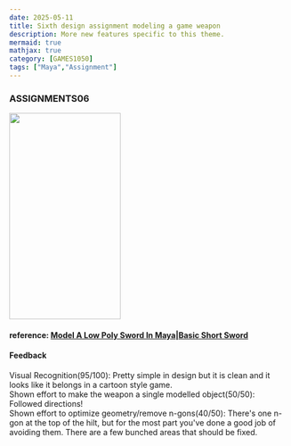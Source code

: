 ```yaml
---
date: 2025-05-11
title: Sixth design assignment modeling a game weapon
description: More new features specific to this theme.
mermaid: true
mathjax: true
category: [GAMES1050]
tags: ["Maya","Assignment"]
---
```

### ASSIGNMENTS06   
<img src="https://github.com/user-attachments/assets/4d36b9e9-ee67-4a5e-8e14-161b12e75210" width="200" height="370"/>    
   
#### reference: [Model A Low Poly Sword In Maya|Basic Short Sword](https://youtu.be/cL6-3XAL37o?si=miWW928jlvRcQqmt)   
#### Feedback   
Visual Recognition(95/100): Pretty simple in design but it is clean and it looks like it belongs in a cartoon style game.   
Shown effort to make the weapon a single modelled object(50/50): Followed directions!   
Shown effort to optimize geometry/remove n-gons(40/50): There's one n-gon at the top of the hilt, but for the most part you've done a good job of avoiding them. There are a few bunched areas that should be fixed.
